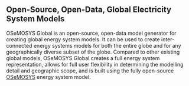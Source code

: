 ## Open-Source, Open-Data, Global Electricity System Models

OSeMOSYS Global is an open-source, open-data model generator for creating
global energy system models. It can be used to create inter-connected energy
systems models for both the entire globe and for any geographically diverse
subset of the globe. Compared to other existing global models, OSeMOSYS Global
creates a full energy system representation, allows for full user flexibility
in determining the modelling detail and geographic scope, and is built using
the fully open-source [OSeMOSYS](https://osemosys.readthedocs.io/en/latest/)
energy system model.